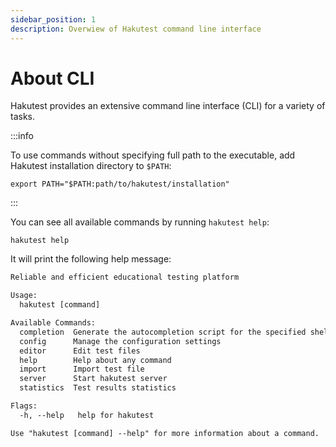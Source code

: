 ```yaml
---
sidebar_position: 1
description: Overwiew of Hakutest command line interface
---
```


# About CLI

Hakutest provides an extensive command line interface (CLI) for a variety of tasks.

:::info

To use commands without specifying full path to the executable, add Hakutest installation directory to `$PATH`:

```shell
export PATH="$PATH:path/to/hakutest/installation"
```

:::

You can see all available commands by running `hakutest help`:

```shell
hakutest help
```

It will print the following help message:

```txt title='Help message'
Reliable and efficient educational testing platform

Usage:
  hakutest [command]

Available Commands:
  completion  Generate the autocompletion script for the specified shell
  config      Manage the configuration settings
  editor      Edit test files
  help        Help about any command
  import      Import test file
  server      Start hakutest server
  statistics  Test results statistics

Flags:
  -h, --help   help for hakutest

Use "hakutest [command] --help" for more information about a command.
```
